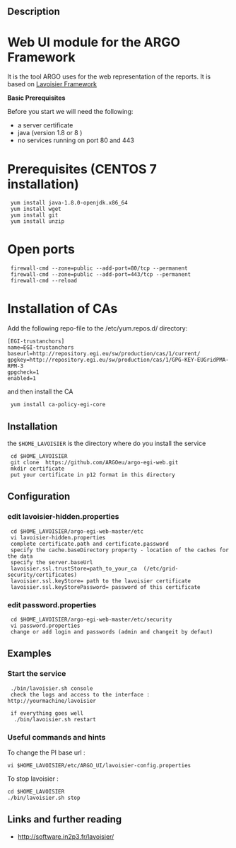 ## Description
# Web UI module for the ARGO Framework

It is the tool ARGO uses for the web representation of the reports. It is based on [Lavoisier Framework](http://software.in2p3.fr/lavoisier)
 
**Basic Prerequisites**

Before you start we will need the following: 

* a server certificate
* java (version 1.8 or 8 ) 
* no services running on port 80 and 443


# Prerequisites (CENTOS 7 installation)

```
 yum install java-1.8.0-openjdk.x86_64
 yum install wget
 yum install git
 yum install unzip 
```

# Open ports

```
 firewall-cmd --zone=public --add-port=80/tcp --permanent
 firewall-cmd --zone=public --add-port=443/tcp --permanent
 firewall-cmd --reload
```


# Installation of CAs

Add the following repo-file to the /etc/yum.repos.d/ directory:  
    
```
[EGI-trustanchors]
name=EGI-trustanchors
baseurl=http://repository.egi.eu/sw/production/cas/1/current/
gpgkey=http://repository.egi.eu/sw/production/cas/1/GPG-KEY-EUGridPMA-RPM-3
gpgcheck=1
enabled=1
```

and then install the CA

```
 yum install ca-policy-egi-core
```

## Installation 

 the `$HOME_LAVOISIER` is the directory where do you install the service


```
 cd $HOME_LAVOISIER
 git clone  https://github.com/ARGOeu/argo-egi-web.git
 mkdir certificate
 put your certificate in p12 format in this directory

```

## Configuration 

### edit lavoisier-hidden.properties

```
 cd $HOME_LAVOISIER/argo-egi-web-master/etc
 vi lavoisier-hidden.properties
 complete certificate.path and certificate.password
 specify the cache.baseDirectory property - location of the caches for the data
 specify the server.baseUrl 
 lavoisier.ssl.trustStore=path_to_your_ca  (/etc/grid-security/certificates)
 lavoisier.ssl.keyStore= path to the lavoisier certificate
 lavoisier.ssl.keyStorePassword= password of this certificate
```


### edit password.properties

```
 cd $HOME_LAVOISIER/argo-egi-web-master/etc/security
 vi password.properties
 change or add login and passwords (admin and changeit by defaut)
```


## Examples

### Start the service 

```
 ./bin/lavoisier.sh console
 check the logs and access to the interface : http://yourmachine/lavoisier

 if everything goes well 
  ./bin/lavoisier.sh restart
```


### Useful commands and hints

To change the PI base url : 

```
vi $HOME_LAVOISIER/etc/ARGO_UI/lavoisier-config.properties
```

To stop lavoisier : 

```
cd $HOME_LAVOISIER
./bin/lavoisier.sh stop
```


## Links and further reading

* http://software.in2p3.fr/lavoisier/



